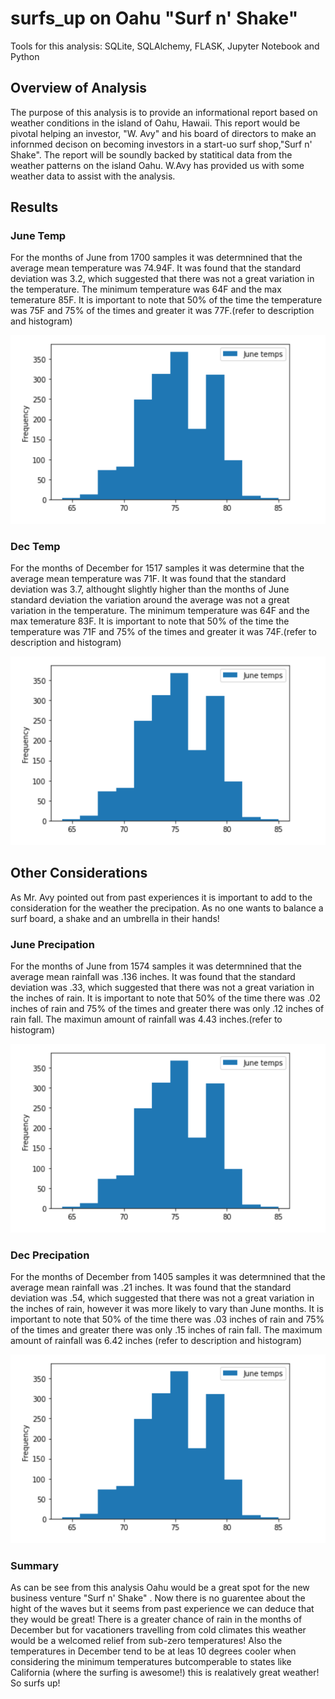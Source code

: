 # surfs_up on Oahu "Surf n' Shake"
Tools for this analysis: SQLite, SQLAlchemy, FLASK, Jupyter Notebook and Python

## Overview of Analysis
The purpose of this analysis is to provide an informational report based on weather conditions in the island of Oahu, Hawaii.  This report would be pivotal helping an investor, "W. Avy" and his board of directors to make an infornmed decison on becoming investors in a start-uo surf shop,"Surf n' Shake". The report will be soundly backed by  statitical data from the weather patterns on the island Oahu.  W.Avy has provided us with some weather data to assist with the analysis.

## Results

### June Temp 
For the months of June from 1700 samples it was determnined that the average mean temperature was 74.94F.  It was found that the standard deviation was 3.2, which suggested that there was not a great variation in the temperature. The minimum temperature was 64F and the max temerature 85F. It is important to note that 50% of the time the temperature was 75F and 75% of the times and greater it was 77F.(refer to description and histogram)

![June Temp](https://github.com/wallaceportia/surfs_up/blob/main/Resources/june_temp_hist.PNG)

### Dec Temp
For the months of December for 1517 samples it was determine that the average mean temperature was 71F.  It was found that the standard deviation was 3.7, althought slightly higher than the months of June standard deviation the variation around the average was not a great variation in the temperature. The minimum temperature was 64F and the max temerature 83F. It is important to note that 50% of the time the temperature was 71F and 75% of the times and greater it was 74F.(refer to description and histogram)

![Dec Temp](https://github.com/wallaceportia/surfs_up/blob/main/Resources/june_temp_hist.PNG)


## Other Considerations
As Mr. Avy pointed out from past experiences it is important to add to the consideration for the weather the precipation.  As no one wants to balance a surf board, a shake and an umbrella in their hands!

### June Precipation
For the months of June from 1574 samples it was determnined that the average mean rainfall was .136 inches.  It was found that the standard deviation was .33, which suggested that there was not a great variation in the inches of rain.  It is important to note that 50% of the time there was .02 inches of rain and 75% of the times and greater there was only .12 inches of rain fall. The maximun amount of rainfall was 4.43 inches.(refer to histogram)

![June Prcp](https://github.com/wallaceportia/surfs_up/blob/main/Resources/june_temp_hist.PNG)

### Dec Precipation
For the months of December from 1405 samples it was determnined that the average mean rainfall was .21 inches.  It was found that the standard deviation was .54, which suggested that there was not a great variation in the inches of rain, however it was more likely to vary than June months.  It is important to note that 50% of the time there was .03 inches of rain and 75% of the times and greater there was only .15 inches of rain fall. The maximum amount of rainfall was 6.42 inches (refer to description and histogram)

![Dec Prcp](https://github.com/wallaceportia/surfs_up/blob/main/Resources/june_temp_hist.PNG)

###  Summary
As can be see from this analysis Oahu would be a great spot for the new business venture "Surf n' Shake" . Now there is no guarentee about the hight of the waves but it seems from past experience we can deduce that they would be great!  There is a greater chance of rain in the months of December but for vacationers travelling from cold climates this weather would be a welcomed relief from sub-zero temperatures!  Also the temperatures in December tend to be at leas 10 degrees cooler when considering the minimum temperatures butcomperable to states like California (where the surfing is awesome!) this is realatively great weather! So surfs up!

